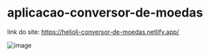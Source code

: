 # aplicacao-conversor-de-moedas

link do site: https://heliolj-conversor-de-moedas.netlify.app/

![image](https://user-images.githubusercontent.com/42224962/134012496-d2bfe76a-ac28-4f50-928a-6dcb1806f5d4.png)
